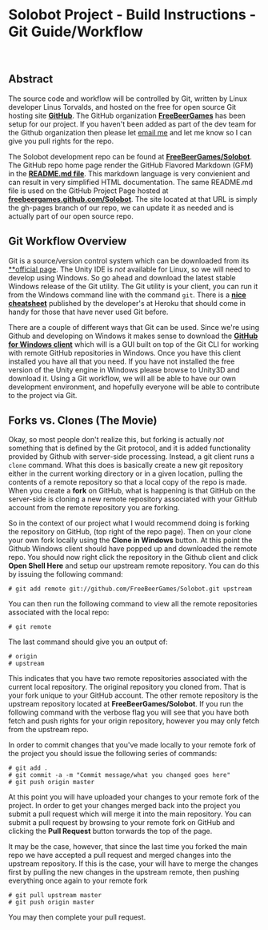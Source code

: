 # Solobot Project - Build Instructions - Git Guide/Workflow
<br />

## Abstract

The source code and workflow will be controlled by Git, written by Linux 
developer Linus Torvalds, and hosted on the free for open source Git hosting 
site [**GitHub**][1]. The GitHub organization [**FreeBeerGames**][2] has been
setup for our project. If you haven't been added as part of the dev team for 
the Github organization then please let [email me](cmg0030@auburn.edu) and let
me know so I can give you pull rights for the repo.

The Solobot development repo can be found at [**FreeBeerGames/Solobot**][3]. 
The GitHub repo home page render the GitHub Flavored Markdown (GFM) in the 
[**README.md file**][4]. This markdown language is very convienient and can
result in very simplified HTML documentation. The same README.md file is used
on the GitHub Project Page hosted at 
[**freebeergames.github.com/Solobot**][5]. The site located at that URL is
simply the gh-pages branch of our repo, we can update it as needed and is
actually part of our open source repo.

## Git Workflow Overview

Git is a source/version control system which can be downloaded from its
[**official page][6]. The Unity IDE is *not* available for Linux, so we will
need to develop using Windows. So go ahead and download the latest stable
Windows release of the Git utility. The Git utility is your client, you can
run it from the Windows command line with the command `git`. There is a
[**nice cheatsheet**][7] published by the developer's at Heroku that should
come in handy for those that have never used Git before.

There are a couple of different ways that Git can be used. Since we're using
Github and developing on Windows it makes sense to download the 
[**GitHub for Windows client**][8] which will is a GUI built on top of the Git
CLI for working with remote GitHub repositories in Windows. Once you have this
client installed you have all that you need. If you have not installed the
free version of the Unity engine in Windows please browse to Unity3D and
download it. Using a Git workflow, we will all be able to have our own
development environment, and hopefully everyone will be able to contribute to
the project via Git.

## Forks vs. Clones (The Movie)

Okay, so most people don't realize this, but forking is actually *not* 
something that is defined by the Git protocol, and it is added functionality
provided by Github with server-side processing. Instead, a git client
runs a `clone` command. What this does is basically create a new git repository
either in the current working directory or in a given location, pulling
the contents of a remote repository so that a local copy of the repo is made.
When you create a **fork** on GitHub, what is happening is that GitHub on the
server-side is cloning a new remote repository associated with your GitHub
account from the remote repository you are forking.

So in the context of our project what I would recommend doing is forking the
repository on GitHub, (top right of the repo page). Then on your clone your
own fork locally using the **Clone in Windows** button. At this point the
Github Windows client should have popped up and downloaded the remote repo.
You should now right click the repository in the Github client and click
**Open Shell Here** and setup our upstream remote repository. You can
do this by issuing the following command:

    # git add remote git://github.com/FreeBeerGames/Solobot.git upstream
	
You can then run the following command to view all the remote repositories
associated with the local repo:

    # git remote

The last command should give you an output of:

    # origin
	# upstream

This indicates that you have two remote repositories associated with the
current local repository. The original repository you cloned from. That is
your fork unique to your GitHub account. The other remote repository is the
upstream repository located at **FreeBeerGames/Solobot**. If you run the
following command with the verbose flag you will see that you have both
fetch and push rights for your origin repository, however you may only fetch
from the upstream repo.

In order to commit changes that you've made locally to your remote fork of the
project you should issue the following series of commands:

    # git add .
	# git commit -a -m "Commit message/what you changed goes here"
	# git push origin master

At this point you will have uploaded your changes to your remote fork of the
project. In order to get your changes merged back into the project you
submit a pull request which will merge it into the main repository. You can
submit a pull request by browsing to your remote fork on GitHub and clicking
the **Pull Request** button torwards the top of the page.

It may be the case, however, that since the last time you forked the main repo
we have accepted a pull request and merged changes into the upstream
repository. If this is the case, your will have to merge the changes first by
pulling the new changes in the upstream remote, then pushing everything once
again to your remote fork

    # git pull upstream master
	# git push origin master
	
You may then complete your pull request.
	
[1]: http://github.com/
[2]: http://github.com/FreeBeerGames/
[3]: http://github.com/FreeBeerGames/Solobot/
[4]: https://raw.github.com/FreeBeerGames/Solobot/master/README.md
[5]: http://freebeergames.github.com/Solobot/
[6]: http://git-scm.com/
[7]: https://na1.salesforce.com/help/doc/en/salesforce_git_developer_cheatsheet.pdf
[8]: http://windows.github.com/
[9]: http://unity3d.com/